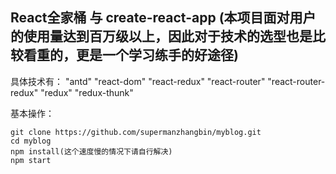 ## React全家桶 与 create-react-app (本项目面对用户的使用量达到百万级以上，因此对于技术的选型也是比较看重的，更是一个学习练手的好途径)
具体技术有：   "antd"  "react-dom" "react-redux" "react-router" "react-router-redux" "redux" "redux-thunk"

基本操作：

```
git clone https://github.com/supermanzhangbin/myblog.git
cd myblog
npm install(这个速度慢的情况下请自行解决)
npm start
```


